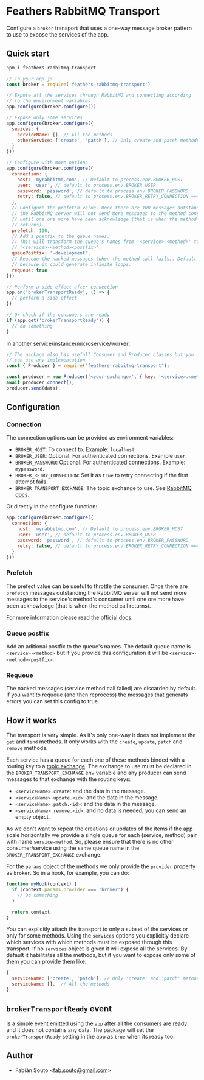 # Feathers RabbitMQ Transport

Configure a `broker` transport that uses a one-way message broker pattern to use to expose the services
of the app.

## Quick start

```bash
npm i feathers-rabbitmq-transport
```

```javascript
// In your app.js
const broker = require('feathers-rabbitmq-transport')

// Expose all the services through RabbitMQ and connecting according
// to the environment variables
app.configure(broker.configure())

// Expose only some services
app.configure(broker.configure({
  sevices: {
    serviceName: [], // All the methods
    otherService: ['create', 'patch'], // Only create and patch methods
  }
}))

// Configure with more options
app.configure(broker.configure({
  connection: {
    host: 'myrabbitmq.com', // Default to process.env.BROKER_HOST
    user: 'user', // default to process.env.BROKER_USER
    password: 'password', // default to process.env.BROKER_PASSWORD
    retry: false, // default to process.env.BROKER_RETRY_CONNECTION === 'true',
  },
  // Configure the prefetch value. Once there are 100 messages outstanding
  // the RabbitMQ server will not send more messages to the method consumer
  // until one ore more have been acknowledge (that is when the method call
  // returns).
  prefetch: 100,
  // Add a postfix to the queue names.
  // This will transform the queue's names from '<service>-<method>' to
  // '<service>-<method><postfix>'.
  queuePostfix: '-development',
  // Requeue the nacked messages (when the method call fails). Default to false
  // because it could generate infinite loops.
  requeue: true
}))

// Perform a side effect after connection
app.on('brokerTransportReady', () => {
  // perform a side effect
})

// Or check if the consumers are ready
if (app.get('brokerTransportReady')) {
  // do something
}
```

In another service/instance/microservice/worker:

```javascript
// The package also has usefull Consumer and Producer classes but you
// can use any implementation
const { Producer } = require('feathers-rabbitmq-transport');

const producer = new Producer('<your-exchange>', { key: '<service>.<method>[.<id>]' });
await producer.connect();
producer.send(data);
```

## Configuration

### Connection

The connection options can be provided as environment variables:

- `BROKER_HOST`: To connect to. Example: `localhost`
- `BROKER_USER`: Optional. For authenticated connections. Example `user`.
- `BROKER_PASSWORD`: Optional. For authenticated connections. Example: `mypassword`.
- `BROKER_RETRY_CONNECTION`: Set it as `true` to retry connecting if the first attempt fails.
- `BROKER_TRANSPORT_EXCHANGE`: The topic exchange to use. See
[RabbitMQ docs](https://www.rabbitmq.com/tutorials/tutorial-five-javascript.html).

Or directly in the configure function:

```javascript
app.configure(broker.configure({
  connection: {
    host: 'myrabbitmq.com', // Default to process.env.BROKER_HOST
    user: 'user', // default to process.env.BROKER_USER
    password: 'password', // default to process.env.BROKER_PASSWORD
    retry: false, // default to process.env.BROKER_RETRY_CONNECTION === 'true',
  }
}))
```

### Prefetch

The prefect value can be useful to throttle the consumer. Once there are `prefetch` messages
outstanding the RabbitMQ server will not send more messages to the service's method's consumer
until one ore more have been acknowledge (that is when the method call returns).

For more information please read the [official docs](http://www.squaremobius.net/amqp.node/channel_api.html#channel_prefetch).

### Queue postfix

Add an aditional postfix to the queue's names. The default queue name is `<service>-<method>` but if you provide this
configuration it will be `<service>-<method><postfix>`.

### Requeue

The nacked messages (service method call failed) are discarded by default. If you want to requeue (and then reprocess) the messages
that generats errors you can set this config to true.

## How it works

The transport is very simple. As it's only one-way it does not implement the `get` and `find` methods.
It only works with the `create`, `update`, `patch` and `remove` methods.

Each service has a queue for each one of these methods binded with a routing key to a
[topic exchange](https://www.rabbitmq.com/tutorials/tutorial-five-javascript.html).
The exchange to use must be declared in the `BROKER_TRANSPORT_EXCHANGE` env variable and any producer
can send messages to that exchange with the routing keys:

- `<serviceName>.create`: and the data in the message.
- `<serviceName>.update.<id>`: and the data in the message.
- `<serviceName>.patch.<id>`: and the data in the message.
- `<serviceName>.remove.<id>`: and no data is needed, you can send an empty object.

As we don't want to repeat the creations or updates of the items if the app scale horizontally
we provide a single queue for each (service, method) pair with name `service-method`. So, please
ensure that there is no other consumer/service using the same queue name in the
`BROKER_TRANSPORT_EXCHANGE` exchange.

For the `params` object of the methods we only provide the `provider` property as `broker`. So in
a hook, for example, you can do:

```javascript
function myHook(context) {
  if (context.params.provider === 'broker') {
    // Do something
  }

  return context
}
```

You can explicitly attach the transport to only a subset of the services or only for some methods.
Using the `services` options you explicitly declare which services with which methods must be
exposed through this transport. If no `services` object is given it will expose all the services.
By default it habilitates all the methods, but if you want to expose only some of them you can
provide them like:

```javascript
{
  serviceName: ['create', 'patch'], // Only 'create' and 'patch' methods
  serviceName: [],  // All the methods
}
```

## `brokerTransportReady` event

Is a simple event emitted using the `app` after all the consumers are ready and it does not contains any data.
The package will set the `brokerTransportReady` setting in the app as `true` when its ready too.

## Author

- Fabián Souto <[fab.souto@gmail.com](mailto:fab.souto@gmail.com)>
